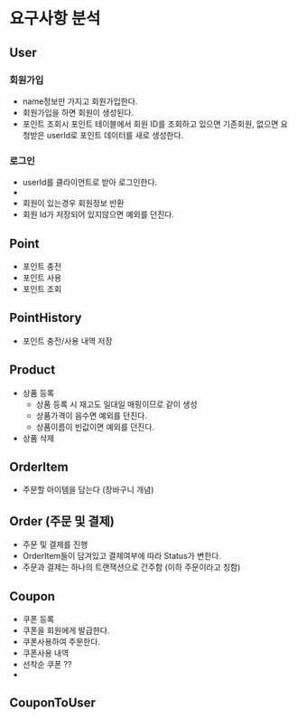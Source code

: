 # 요구사항 분석

## User

### 회원가입
- name정보만 가지고 회원가입한다. 
- 회원가입을 하면 회원이 생성된다. 
- 포인트 조회시 포인트 테이블에서 회원 ID를 조회하고 있으면 기존회원, 없으면 요청받은 userId로 포인트 데이터를 새로 생성한다.

### 로그인
- userId를 클라이언트로 받아 로그인한다. 
- 
- 회원이 있는경우 회원정보 반환 
- 회원 Id가 저장되어 있지않으면 예외를 던진다. 

## Point
- 포인트 충전
- 포인트 사용
- 포인트 조회

## PointHistory
- 포인트 충전/사용 내역 저장

## Product
- 상품 등록
  - 상품 등록 시 재고도 일대일 매핑이므로 같이 생성
  - 상품가격이 음수면 예외를 던진다.
  - 상품이름이 빈값이면 예외를 던진다. 
- 상품 삭제 

## OrderItem
- 주문할 아이템을 담는다 (장바구니 개념) 

## Order (주문 및 결제)
- 주문 및 결제를 진행
- OrderItem들이 담겨있고 결제여부에 따라 Status가 변한다. 
- 주문과 결제는 하나의 트랜잭션으로 간주함 (이하 주문이라고 칭함)

## Coupon
- 쿠폰 등록
- 쿠폰을 회원에게 발급한다.
- 쿠폰사용하여 주문한다.
- 쿠폰사용 내역
- 선착순 쿠폰 ?? 
- 
## CouponToUser


